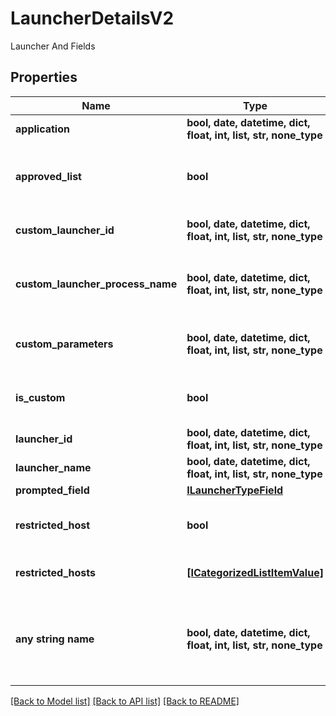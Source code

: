 # LauncherDetailsV2

Launcher And Fields

## Properties
Name | Type | Description | Notes
------------ | ------------- | ------------- | -------------
**application** | **bool, date, datetime, dict, float, int, list, str, none_type** | Associated application | [optional] 
**approved_list** | **bool** | If the restricted host is on the allowed list | [optional] 
**custom_launcher_id** | **bool, date, datetime, dict, float, int, list, str, none_type** | Associated custom launcher ID | [optional] 
**custom_launcher_process_name** | **bool, date, datetime, dict, float, int, list, str, none_type** | Associated custom launcher process name | [optional] 
**custom_parameters** | **bool, date, datetime, dict, float, int, list, str, none_type** | Associated custom launcher parameters | [optional] 
**is_custom** | **bool** | Whether this is a custom launcher | [optional] 
**launcher_id** | **bool, date, datetime, dict, float, int, list, str, none_type** | Launcher ID | [optional] 
**launcher_name** | **bool, date, datetime, dict, float, int, list, str, none_type** | Launcher name | [optional] 
**prompted_field** | [**ILauncherTypeField**](ILauncherTypeField.md) |  | [optional] 
**restricted_host** | **bool** | Whether there is a host restriction | [optional] 
**restricted_hosts** | [**[ICategorizedListItemValue]**](ICategorizedListItemValue.md) | The restricted hosts. | [optional] 
**any string name** | **bool, date, datetime, dict, float, int, list, str, none_type** | any string name can be used but the value must be the correct type | [optional]

[[Back to Model list]](../README.md#documentation-for-models) [[Back to API list]](../README.md#documentation-for-api-endpoints) [[Back to README]](../README.md)


